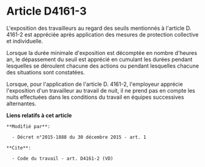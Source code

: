 # Article D4161-3

L'exposition des travailleurs au regard des seuils mentionnés à l'article D. 4161-2 est appréciée après application des
mesures de protection collective et individuelle. 

Lorsque la durée minimale d'exposition est décomptée en nombre d'heures an, le dépassement du seuil est apprécié en cumulant
les durées pendant lesquelles se déroulent chacune des actions ou pendant lesquelles chacune des situations sont constatées.

Lorsque, pour l'application de l'article D. 4161-2, l'employeur apprécie l'exposition d'un travailleur au travail de nuit, il
ne prend pas en compte les nuits effectuées dans les conditions du travail en équipes successives alternantes.

**Liens relatifs à cet article**

	**Modifié par**:

	  - Décret n°2015-1888 du 30 décembre 2015 - art. 1

	**Cite**:

	  - Code du travail - art. D4161-2 (VD)

